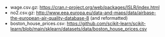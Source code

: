 - wage.csv.gz: https://cran.r-project.org/web/packages/ISLR/index.html
- no2.csv.gz: http://www.eea.europa.eu/data-and-maps/data/airbase-the-european-air-quality-database-8 (and reformatted)
- boston_house_prices.csv: https://github.com/scikit-learn/scikit-learn/blob/main/sklearn/datasets/data/boston_house_prices.csv
